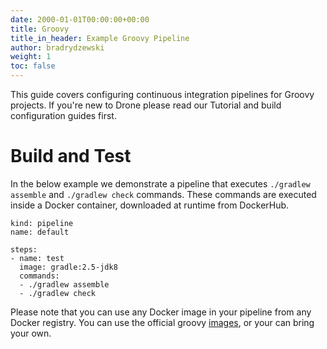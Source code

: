 ```yaml
---
date: 2000-01-01T00:00:00+00:00
title: Groovy
title_in_header: Example Groovy Pipeline
author: bradrydzewski
weight: 1
toc: false
---
```


This guide covers configuring continuous integration pipelines for Groovy projects. If you're new to Drone please read our Tutorial and build configuration guides first.

# Build and Test

In the below example we demonstrate a pipeline that executes `./gradlew assemble` and `./gradlew check` commands. These commands are executed inside a Docker container, downloaded at runtime from DockerHub.

```
kind: pipeline
name: default

steps:
- name: test
  image: gradle:2.5-jdk8
  commands:
  - ./gradlew assemble
  - ./gradlew check
```

Please note that you can use any Docker image in your pipeline from any Docker registry. You can use the official groovy [images](https://hub.docker.com/r/_/groovy/), or your can bring your own.
